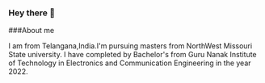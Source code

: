 ### Hey there 👋

<!--
**RakshithaBoddireddy/RakshithaBoddireddy** is a ✨ _special_ ✨ repository because its `README.md` (this file) appears on your GitHub profile.

Here are some ideas to get you started:

- 🔭 I’m currently working on ...
- 🌱 I’m currently learning ...
- 👯 I’m looking to collaborate on ...
- 🤔 I’m looking for help with ...
- 💬 Ask me about ...
- 📫 How to reach me: ...
- 😄 Pronouns: ...
- ⚡ Fun fact: ...
-->
###About me

I am from Telangana,India.I'm pursuing masters from NorthWest Missouri State university. I have completed by Bachelor's from Guru Nanak Institute of Technology in Electronics and Communication Engineering in the year 2022.
